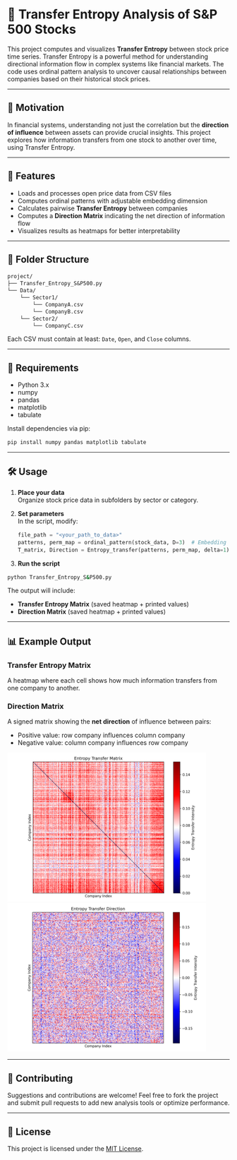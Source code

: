 # 🔄 Transfer Entropy Analysis of S&P 500 Stocks

This project computes and visualizes **Transfer Entropy** between stock price time series. Transfer Entropy is a powerful method for understanding directional information flow in complex systems like financial markets. The code uses ordinal pattern analysis to uncover causal relationships between companies based on their historical stock prices.

---

## 🧠 Motivation

In financial systems, understanding not just the correlation but the **direction of influence** between assets can provide crucial insights. This project explores how information transfers from one stock to another over time, using Transfer Entropy.

---

## 🚀 Features

- Loads and processes open price data from CSV files
- Computes ordinal patterns with adjustable embedding dimension
- Calculates pairwise **Transfer Entropy** between companies
- Computes a **Direction Matrix** indicating the net direction of information flow
- Visualizes results as heatmaps for better interpretability

---

## 📁 Folder Structure

```
project/
├── Transfer_Entropy_S&P500.py
└── Data/
    └── Sector1/
        └── CompanyA.csv
        └── CompanyB.csv
    └── Sector2/
        └── CompanyC.csv
```

Each CSV must contain at least: `Date`, `Open`, and `Close` columns.

---

## 📆 Requirements

- Python 3.x
- numpy
- pandas
- matplotlib
- tabulate

Install dependencies via pip:

```bash
pip install numpy pandas matplotlib tabulate
```

---

## 🛠️ Usage

1. **Place your data**  
   Organize stock price data in subfolders by sector or category.

2. **Set parameters**  
   In the script, modify:
   ```python
   file_path = "<your_path_to_data>"
   patterns, perm_map = ordinal_pattern(stock_data, D=3)  # Embedding dimension
   T_matrix, Direction = Entropy_transfer(patterns, perm_map, delta=1)  # Lag
   ```

3. **Run the script**  

```bash
python Transfer_Entropy_S&P500.py
```

The output will include:
- **Transfer Entropy Matrix** (saved heatmap + printed values)
- **Direction Matrix** (saved heatmap + printed values)

---

## 📊 Example Output

### Transfer Entropy Matrix
A heatmap where each cell shows how much information transfers from one company to another.

### Direction Matrix
A signed matrix showing the **net direction** of influence between pairs:
- Positive value: row company influences column company
- Negative value: column company influences row company

<img src="Entropy Transfer Matrix.png" width="450">
<img src="Entropy Transfer Direction.png" width="450">

---

## 🤝 Contributing

Suggestions and contributions are welcome! Feel free to fork the project and submit pull requests to add new analysis tools or optimize performance.

---

## 📜 License

This project is licensed under the [MIT License](LICENSE).

